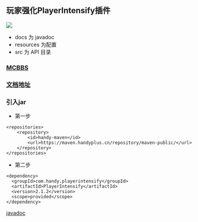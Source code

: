 ## 玩家强化PlayerIntensify插件

![](https://bstats.org/signatures/bukkit/PlayerIntensify.svg)

* docs 为 javadoc
* resources 为配置
* src 为 API 目录

### [MCBBS](https://www.mcbbs.net/thread-1198166-1-1.html)

### [文档地址](https://ricedoc.handyplus.cn/wiki/PlayerIntensify/README/)

### 引入jar

* 第一步
```
<repositories>
    <repository>
        <id>handy-maven</id>
        <url>https://maven.handyplus.cn/repository/maven-public/</url>
    </repository>
</repositories>
```
* 第二步
```
<dependency>
  <groupId>com.handy.playerintensify</groupId>
  <artifactId>PlayerIntensify</artifactId>
  <version>2.1.2</version>
  <scope>provided</scope>
</dependency>
```

[javadoc](https://handy-git.github.io/PlayerIntensifyVersions/)